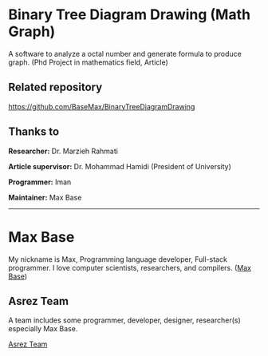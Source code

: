 # Binary Tree Diagram Drawing (Math Graph)

A software to analyze a octal number and generate formula to produce graph. (Phd Project in mathematics field, Article)

## Related repository

https://github.com/BaseMax/BinaryTreeDiagramDrawing

## Thanks to

**Researcher:** Dr. Marzieh Rahmati

**Article supervisor:** Dr. Mohammad Hamidi (President of University)

**Programmer:** Iman

**Maintainer:** Max Base

---------

# Max Base

My nickname is Max, Programming language developer, Full-stack programmer. I love computer scientists, researchers, and compilers. ([Max Base](https://maxbase.org/))

## Asrez Team

A team includes some programmer, developer, designer, researcher(s) especially Max Base.

[Asrez Team](https://www.asrez.com/)
